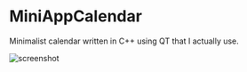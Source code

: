 # MiniAppCalendar
Minimalist calendar written in C++ using QT that I actually use.

![screenshot](images/Screenshot_2022-11-30_20-19-54.png)
